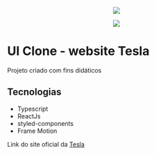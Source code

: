 <p align="center">
  <img src="https://user-images.githubusercontent.com/24718475/97011486-1ece3f00-151d-11eb-8abe-d617857f6a71.gif">
</p>

<p align="center">
  <img src="https://user-images.githubusercontent.com/24718475/97011499-2261c600-151d-11eb-981a-1af54f69905c.gif">
</p>

<h1>UI Clone - website Tesla</h1>
<p>Projeto criado com fins didáticos</p>

<h2>Tecnologias</h2>
<ul>
  <li>Typescript</li>
  <li>ReactJs</li>
  <li>styled-components</li>
  <li>Frame Motion</li>
</ul>

<p>Link do site oficial da <a href="https://www.tesla.com/">Tesla</a></p>
